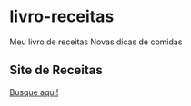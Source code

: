# livro-receitas
Meu livro de receitas
Novas dicas de comidas
## Site de Receitas
[Busque aqui!](https://www.receitasdecomidas.com.br/)
